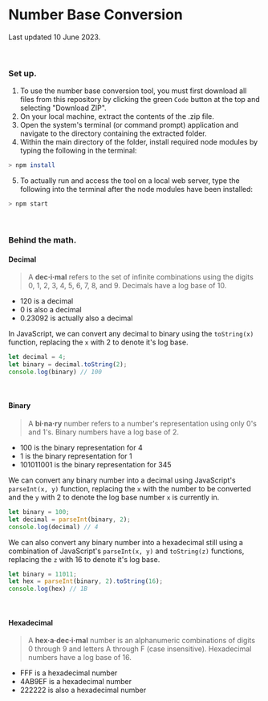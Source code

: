 # Number Base Conversion
Last updated 10 June 2023.

<br>


### Set up.
1. To use the number base conversion tool, you must first download all files from this repository by clicking the green `Code` button at the top and selecting "Download ZIP".
2. On your local machine, extract the contents of the .zip file.
3. Open the system's terminal (or command prompt) application and navigate to the directory containing the extracted folder.
4. Within the main directory of the folder, install required node modules by typing the following in the terminal:
```bash
> npm install
```
5. To actually run and access the tool on a local web server, type the following into the terminal after the node modules have been installed:
```bash
> npm start
```

<br>


### Behind the math.
#### Decimal
> A **dec·i·mal** refers to the set of infinite combinations using the digits 0, 1, 2, 3, 4, 5, 6, 7, 8, and 9. Decimals have a log base of 10.
* 120 is a decimal
* 0 is also a decimal
* 0.23092 is actually also a decimal

In JavaScript, we can convert any decimal to binary using the `toString(x)` function, replacing the `x` with 2 to denote it's log base.
```JavaScript
let decimal = 4;
let binary = decimal.toString(2);
console.log(binary) // 100
```

<br>

#### Binary
> A **bi·na·ry** number refers to a number's representation using only 0's and 1's. Binary numbers have a log base of 2.
* 100 is the binary representation for 4
* 1 is the binary representation for 1
* 101011001 is the binary representation for 345

We can convert any binary number into a decimal using JavaScript's `parseInt(x, y)` function, replacing the `x` with the number to be converted and the `y` with 2 to denote the log base number `x` is currently in.
```JavaScript
let binary = 100;
let decimal = parseInt(binary, 2);
console.log(decimal) // 4
```

We can also convert any binary number into a hexadecimal still using a combination of JavaScript's `parseInt(x, y)` and `toString(z)` functions, replacing the `z` with 16 to denote it's log base.
```JavaScript
let binary = 11011;
let hex = parseInt(binary, 2).toString(16);
console.log(hex) // 1B
```

<br>


#### Hexadecimal
> A **hex·a·dec·i·mal** number is an alphanumeric combinations of digits 0 through 9 and letters A through F (case insensitive). Hexadecimal numbers have a log base of 16.
* FFF is a hexadecimal number
* 4AB9EF is a hexadecimal number
* 222222 is also a hexadecimal number

